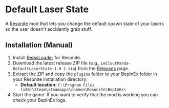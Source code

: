 # Default Laser State
A [Resonite](https://resonite.com/) mod that lets you change the default spawn state of your lasers so the user doesn't accidently grab stuff.

## Installation (Manual)
1. Install [BepisLoader](https://github.com/ResoniteModding/BepisLoader) for Resonite.
2. Download the latest release ZIP file (e.g., `LeCloutPanda-DefaultLaserState-1.0.1.zip`) from the [Releases](https://github.com/LeCloutPanda/DefaultLaserState/releases) page.
3. Extract the ZIP and copy the `plugins` folder to your BepInEx folder in your Resonite installation directory:
   - **Default location:** `C:\Program Files (x86)\Steam\steamapps\common\Resonite\BepInEx\`
4. Start the game. If you want to verify that the mod is working you can check your BepInEx logs.